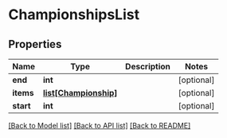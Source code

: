 # ChampionshipsList

## Properties
Name | Type | Description | Notes
------------ | ------------- | ------------- | -------------
**end** | **int** |  | [optional] 
**items** | [**list[Championship]**](Championship.md) |  | [optional] 
**start** | **int** |  | [optional] 

[[Back to Model list]](../README.md#documentation-for-models) [[Back to API list]](../README.md#documentation-for-api-endpoints) [[Back to README]](../README.md)


